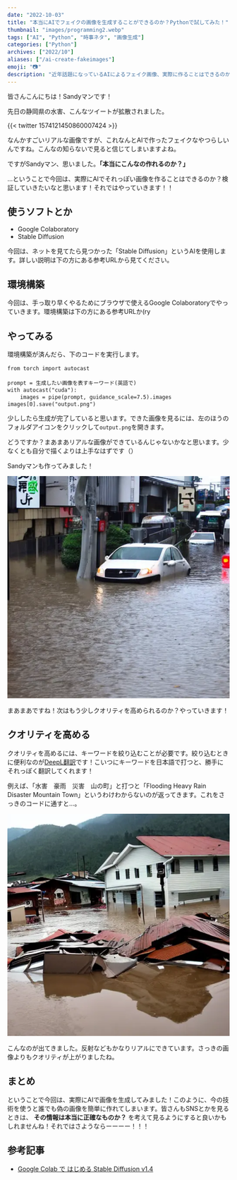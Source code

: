 ```yaml
---
date: "2022-10-03"
title: "本当にAIでフェイクの画像を生成することができるのか？Pythonで試してみた！"
thumbnail: "images/programming2.webp"
tags: ["AI", "Python", "時事ネタ", "画像生成"]
categories: ["Python"]
archives: ["2022/10"]
aliases: ["/ai-create-fakeimages"]
emoji: "📷"
description: "近年話題になっているAIによるフェイク画像、実際に作ることはできるのか検証。Pythonを活用してAIを使ってみたという記事。"
---
```


皆さんこんにちは！Sandyマンです！

先日の静岡県の水害、こんなツイートが拡散されました。<!--more-->

{{< twitter 1574121450860007424 >}} 

なんかすごいリアルな画像ですが、これなんとAIで作ったフェイクなやつらしいんですね。こんなの知らないで見ると信じてしまいますよね。

ですがSandyマン、思いました。**「本当にこんなの作れるのか？」**

...ということで今回は、実際にAIでそれっぽい画像を作ることはできるのか？検証していきたいなと思います！それではやっていきます！！

## 使うソフトとか
- Google Colaboratory
- Stable Diffusion

今回は、ネットを見てたら見つかった「Stable Diffusion」というAIを使用します。詳しい説明は下の方にある参考URLから見てください。

## 環境構築
今回は、手っ取り早くやるためにブラウザで使えるGoogle Colaboratoryでやっていきます。環境構築は下の方にある参考URLか(ry

## やってみる
環境構築が済んだら、下のコードを実行します。

```
from torch import autocast

prompt = 生成したい画像を表すキーワード(英語で)
with autocast("cuda"):
    images = pipe(prompt, guidance_scale=7.5).images
images[0].save("output.png")
```

少ししたら生成が完了していると思います。できた画像を見るには、左のほうのフォルダアイコンをクリックして`output.png`を開きます。

どうですか？まあまあリアルな画像ができているんじゃないかなと思います。少なくとも自分で描くよりは上手なはずです（）

Sandyマンも作ってみました！

![](suigai.webp)

まあまあですね！次はもう少しクオリティを高められるのか？やっていきます！

## クオリティを高める
クオリティを高めるには、キーワードを絞り込むことが必要です。絞り込むときに便利なのが[DeepL翻訳](https://www.deepl.com/translator)です！こいつにキーワードを日本語で打つと、勝手にそれっぽく翻訳してくれます！

例えば、「水害　豪雨　災害　山の町」と打つと「Flooding Heavy Rain Disaster Mountain Town」というわけわからないのが返ってきます。これをさっきのコードに通すと...。

![](mountaintown.webp)

こんなのが出てきました。反射などもかなりリアルにできています。さっきの画像よりもクオリティが上がりましたね。

## まとめ
ということで今回は、実際にAIで画像を生成してみました！このように、今の技術を使うと誰でも偽の画像を簡単に作れてしまいます。皆さんもSNSとかを見るときは、 **その情報は本当に正確なものか？** を考えて見るようにすると良いかもしれませんね！それではさようならーーーー！！！

## 参考記事
- [ Google Colab で はじめる Stable Diffusion v1.4](https://note.com/npaka/n/ndd549d2ce556#17e59775-92f3-4f9c-9e2f-84bd55f16367)